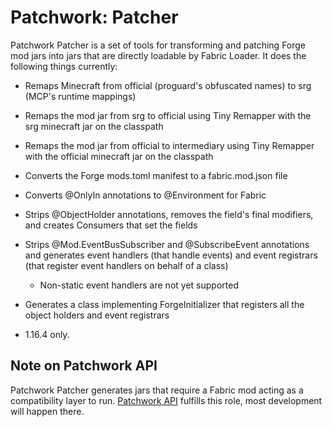 # Patchwork: Patcher

Patchwork Patcher is a set of tools for transforming and patching Forge mod jars into jars that are directly loadable by Fabric Loader. It does the following things currently:

* Remaps Minecraft from official (proguard's obfuscated names) to srg (MCP's runtime mappings)

* Remaps the mod jar from srg to official using Tiny Remapper with the srg minecraft jar on the classpath

* Remaps the mod jar from official to intermediary using Tiny Remapper with the official minecraft jar on the classpath

* Converts the Forge mods.toml manifest to a fabric.mod.json file

* Converts @OnlyIn annotations to @Environment for Fabric

* Strips @ObjectHolder annotations, removes the field's final modifiers, and creates Consumers that set the fields

* Strips @Mod.EventBusSubscriber and @SubscribeEvent annotations and generates event handlers (that handle events) and event registrars (that register event handlers on behalf of a class)

	* Non-static event handlers are not yet supported

* Generates a class implementing ForgeInitializer that registers all the object holders and event registrars
* 1.16.4 only.

	
## Note on Patchwork API

Patchwork Patcher generates jars that require a Fabric mod acting as a compatibility layer to run. [Patchwork API](https://github.com/PatchworkMC/patchwork-api) fulfills this role, most development will happen there.
